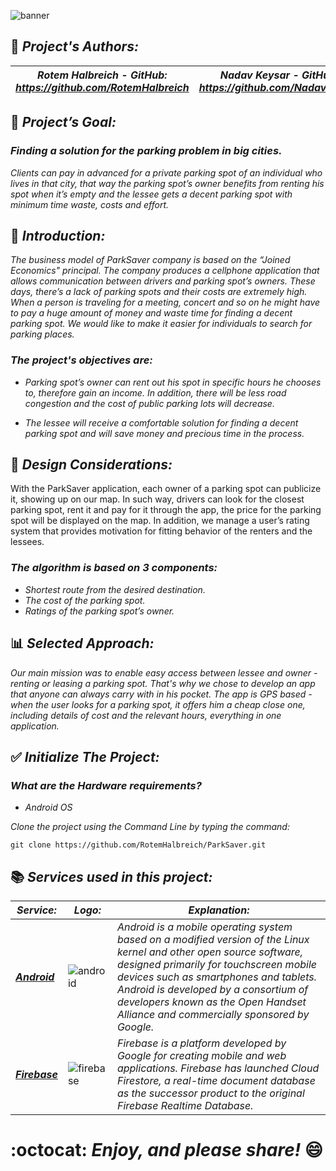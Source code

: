 ![banner](https://user-images.githubusercontent.com/66558110/184918687-239c023c-e991-43b9-9fa5-b351b9bf7329.png)

## :pencil: *Project's Authors:*
  *Rotem Halbreich  -  GitHub: https://github.com/RotemHalbreich* | *Nadav Keysar  -  GitHub: https://github.com/Nadavkeysar*
------------------------------------------------------------------|-------------------------------------------------------------------------------------------------

## :dart: *Project’s Goal:*

### *Finding a solution for the parking problem in big cities.*
*Clients can pay in advanced for a private parking spot of an individual who lives in that city,*
*that way the parking spot’s owner benefits from renting his spot when it’s empty and the lessee gets a decent parking spot with minimum time waste, costs and effort.*



## :large_blue_diamond: *Introduction:*

*The business model of ParkSaver company is based on the “Joined Economics" principal. The company produces a cellphone application that allows*
*communication between drivers and parking spot’s owners. These days, there’s a lack of parking spots and their costs are extremely high.*
*When a person is traveling for a meeting, concert and so on he might have to pay a huge amount of money and waste time for finding a decent parking spot.*
*We would like to make it easier for individuals to search for parking places.*

### *The project's objectives are:*

* *Parking spot’s owner can rent out his spot in specific hours he chooses to, therefore gain an income.*
  *In addition, there will be less road congestion and the cost of public parking lots will decrease.*

* *The lessee will receive a comfortable solution for finding a decent parking spot and will save money and precious time in the process.*



## :triangular_ruler: *Design Considerations:*

With the ParkSaver application, each owner of a parking spot can publicize it, showing up on our map.
In such way, drivers can look for the closest parking spot, rent it and pay for it through the app,
the price for the parking spot will be displayed on the map. In addition, we manage a user’s rating system
that provides motivation for fitting behavior of the renters and the lessees.

### *The algorithm is based on 3 components:*
* *Shortest route from the desired destination.*
* *The cost of the parking spot.*
* *Ratings of the parking spot’s owner.*



## :bar_chart: *Selected Approach:*

*Our main mission was to enable easy access between lessee and owner - renting or leasing a parking spot.*
*That's why we chose to develop an app that anyone can always carry with in his pocket.*
*The app is GPS based - when the user looks for a parking spot, it offers him a cheap close one,*
*including details of cost and the relevant hours, everything in one application.*



## :white_check_mark: *Initialize The Project:*
### *What are the Hardware requirements?*
* *Android OS*

*Clone the project using the Command Line by typing the command:*

`git clone https://github.com/RotemHalbreich/ParkSaver.git`


## :books: *Services used in this project:*
  *Service:* | *Logo:* | *Explanation:*
------------------------------------------------------|------------------------------------------------------|------------------------------------------------------
*__[Android](https://www.android.com/)__* | ![android](https://github.com/tomchen/stack-icons/blob/master/logos/android-icon.svg) | *Android is a mobile operating system based on a modified version of the Linux kernel and other open source software, designed primarily for touchscreen mobile devices such as smartphones and tablets. Android is developed by a consortium of developers known as the Open Handset Alliance and commercially sponsored by Google.*
*__[Firebase](https://firebase.google.com/)__* | ![firebase](https://user-images.githubusercontent.com/66558110/148258971-26fea829-b869-423a-8512-db983102a98c.png) | *Firebase is a platform developed by Google for creating mobile and web applications. Firebase has launched Cloud Firestore, a real-time document database as the successor product to the original Firebase Realtime Database.*

# :octocat: *Enjoy, and please share!* :smile:
